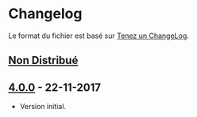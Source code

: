 # Changelog
Le format du fichier est basé sur [Tenez un ChangeLog](http://keepachangelog.com/fr/1.0.0/).

## [Non Distribué]

## [4.0.0] - 22-11-2017
- Version initial.

[Non Distribué]: http://git.open-dsi.fr/dolibarr-extension/requestmanager/compare/v3.9.0...HEAD
[4.0.0]: http://git.open-dsi.fr/dolibarr-extension/requestmanager/commits/v3.9.0
